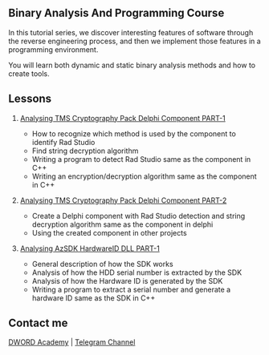 ## Binary Analysis And Programming Course

In this tutorial series, we discover interesting features of software through the reverse engineering process, and then we implement those features in a programming environment.

You will learn both dynamic and static binary analysis methods and how to create tools.

## Lessons

1. [Analysing TMS Cryptography Pack Delphi Component PART-1](https://www.youtube.com/watch?v=PsD30mCT9T8&t=1615s)
   - How to recognize which method is used by the component to identify Rad Studio
   - Find string decryption algorithm
   - Writing a program to detect Rad Studio same as the component in C++
   - Writing an encryption/decryption algorithm same as the component in C++
  
2. [Analysing TMS Cryptography Pack Delphi Component PART-2](https://www.youtube.com/watch?v=DTAGWXIlvK0&t=1s)
   - Create a Delphi component with Rad Studio detection and string decryption algorithm same as the component in delphi
   - Using the created component in other projects
  
3. [Analysing AzSDK HardwareID DLL PART-1](https://www.youtube.com/watch?v=0cRiafab5HA)
   - General description of how the SDK works
   - Analysis of how the HDD serial number is extracted by the SDK
   - Analysis of how the Hardware ID is generated by the SDK
   - Writing a program to extract a serial number and generate a hardware ID same as the SDK in C++
  
## Contact me
[DWORD Academy](https://dword.ir) | 
[Telegram Channel](https://t.me/securebyte)
